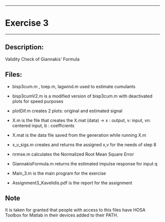 ----------
# Exercise 3
----------

## Description:

Validity Check of Giannakis' Formula

## Files:

- bisp3cum.m , toep.m, lagwind.m used to estimate cumulants

- bisp3cumV2.m is a modified version of bisp3cum.m with deactivated plots for
  speed purposes

- plotDif.m creates 2 plots: original and estimated signal

- X.m is the file that creates the 
  X.mat (data) -> x : output, v: input, vn: centered input, b : coefficients

- X.mat is the data file saved from the generation while running X.m

- x_v_sigs.m creates and returns the assigned x,v for the needs of step 8

- nrmse.m calculates the Normalized Root Mean Square Error

- GiannakisFormula.m returns the estimated impulse response for input q

- Main_3.m is the main program for the exercise

- Assignment3_Kavelidis.pdf is the report for the assignment

## Note
 It is taken for granted that people with access to this files have
  HOSA Toolbox for Matlab in their devices added to their PATH.
